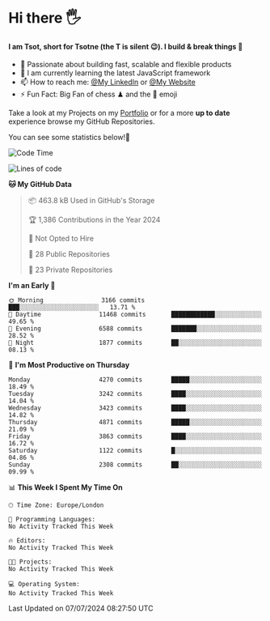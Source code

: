 # Hi there :raised_hand_with_fingers_splayed:
#### I am Tsot, short for Tsotne (the T is silent :wink:). I build & break things :space_invader:
- :telescope: Passionate about building fast, scalable and flexible products
- :seedling: I am currently learning the latest JavaScript framework 
- :mailbox: How to reach me: [@My LinkedIn](https://www.linkedin.com/in/tsotne-gvadzabia/) or [@My Website](https://tsotne.co.uk/contact)
- :zap: Fun Fact: Big Fan of chess ♟ and the 👾 emoji

Take a look at my Projects on my [Portfolio](https://tsotne.co.uk/) or for a more **up to date** experience browse my GitHub Repositories.

You can see some statistics below!:space_invader:
<!--START_SECTION:waka-->
![Code Time](http://img.shields.io/badge/Code%20Time-761%20hrs%202%20mins-blue)

![Lines of code](https://img.shields.io/badge/From%20Hello%20World%20I%27ve%20Written-7.5%20million%20lines%20of%20code-blue)

**🐱 My GitHub Data** 

> 📦 463.8 kB Used in GitHub's Storage 
 > 
> 🏆 1,386 Contributions in the Year 2024
 > 
> 🚫 Not Opted to Hire
 > 
> 📜 28 Public Repositories 
 > 
> 🔑 23 Private Repositories 
 > 
**I'm an Early 🐤** 

```text
🌞 Morning                3166 commits        ███░░░░░░░░░░░░░░░░░░░░░░   13.71 % 
🌆 Daytime                11468 commits       ████████████░░░░░░░░░░░░░   49.65 % 
🌃 Evening                6588 commits        ███████░░░░░░░░░░░░░░░░░░   28.52 % 
🌙 Night                  1877 commits        ██░░░░░░░░░░░░░░░░░░░░░░░   08.13 % 
```
📅 **I'm Most Productive on Thursday** 

```text
Monday                   4270 commits        █████░░░░░░░░░░░░░░░░░░░░   18.49 % 
Tuesday                  3242 commits        ████░░░░░░░░░░░░░░░░░░░░░   14.04 % 
Wednesday                3423 commits        ████░░░░░░░░░░░░░░░░░░░░░   14.82 % 
Thursday                 4871 commits        █████░░░░░░░░░░░░░░░░░░░░   21.09 % 
Friday                   3863 commits        ████░░░░░░░░░░░░░░░░░░░░░   16.72 % 
Saturday                 1122 commits        █░░░░░░░░░░░░░░░░░░░░░░░░   04.86 % 
Sunday                   2308 commits        ██░░░░░░░░░░░░░░░░░░░░░░░   09.99 % 
```


📊 **This Week I Spent My Time On** 

```text
🕑︎ Time Zone: Europe/London

💬 Programming Languages: 
No Activity Tracked This Week

🔥 Editors: 
No Activity Tracked This Week

🐱‍💻 Projects: 
No Activity Tracked This Week

💻 Operating System: 
No Activity Tracked This Week
```


 Last Updated on 07/07/2024 08:27:50 UTC
<!--END_SECTION:waka-->
